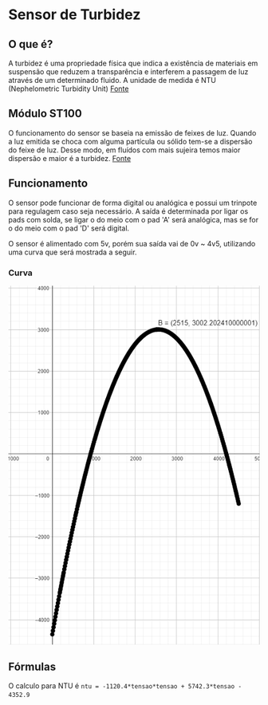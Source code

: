 # Sensor de Turbidez

## O que é?

A turbidez é uma propriedade física que indica a existência de materiais em suspensão que 
reduzem a transparência e interferem a passagem de luz através de um determinado fluido.
A unidade de medida é NTU (Nephelometric Turbidity Unit) 
[Fonte](https://www.blogdarobotica.com/2023/01/10/como-utilizar-o-modulo-sensor-de-turbidez-de-particulas-suspensas-na-agua-com-arduino/)


## Módulo ST100

O funcionamento do sensor se baseia na emissão de feixes de luz. Quando a luz emitida se 
choca com alguma partícula ou sólido tem-se a dispersão do feixe de luz. Desse modo, em 
fluídos com mais sujeira temos maior dispersão e maior é a turbidez.
[Fonte](https://www.blogdarobotica.com/2023/01/10/como-utilizar-o-modulo-sensor-de-turbidez-de-particulas-suspensas-na-agua-com-arduino/)

## Funcionamento

O sensor pode funcionar de forma digital ou analógica e possui um trinpote para regulagem caso seja 
necessário. A saída é determinada por ligar os pads com solda, se ligar o do meio com o pad 'A' será 
analógica, mas se for o do meio com o pad 'D' será digital.

O sensor é alimentado com 5v, porém sua saída vai de 0v ~ 4v5, utilizando uma curva que será mostrada 
a seguir.

### Curva
![Curva do sensor](curva.png)


## Fórmulas

O calculo para NTU é `ntu = -1120.4*tensao*tensao + 5742.3*tensao - 4352.9`

